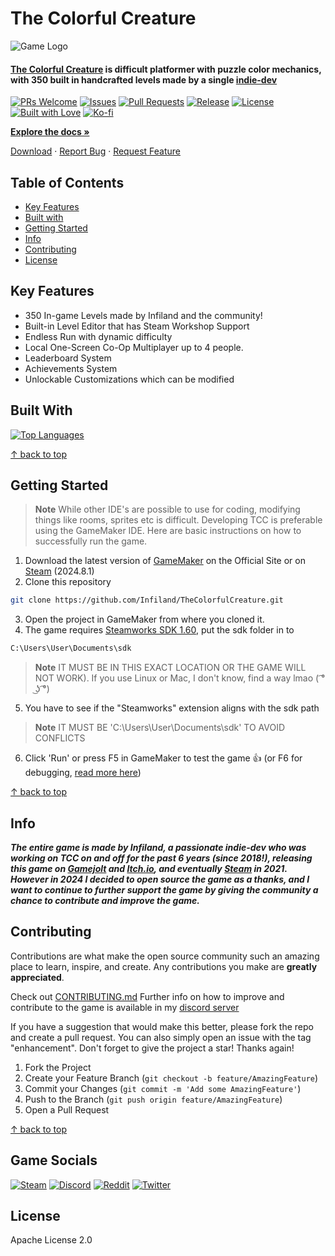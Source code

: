 # The Colorful Creature

![Game Logo](https://github.com/Sabeer-Junaid/TheColorfulCreature/assets/59570904/19ce2bb9-2dc6-420e-81e4-955dcda06642)

#### [The Colorful Creature](https://store.steampowered.com/app/1651680/The_Colorful_Creature/) is difficult platformer with puzzle color mechanics, with 350 built in handcrafted levels made by a single [indie-dev](https://www.youtube.com/@Infiland)

[![PRs Welcome](https://img.shields.io/badge/PRs-welcome-brightgreen.svg?style=for-the-badge)](http://makeapullrequest.com)
[![Issues](https://img.shields.io/github/issues/Infiland/TheColorfulCreature?style=for-the-badge)](https://github.com/Infiland/TheColorfulCreature)
[![Pull Requests](https://img.shields.io/github/issues-pr/Infiland/TheColorfulCreature?style=for-the-badge)](https://github.com/Infiland/TheColorfulCreature)
[![Release](https://img.shields.io/github/release/Infiland/TheColorfulCreature.svg?style=for-the-badge)](https://github.com/Infiland/TheColorfulCreature)
[![License](https://img.shields.io/github/license/Infiland/TheColorfulCreature?style=for-the-badge)](https://github.com/Infiland/TheColorfulCreature)
[![Built with Love](https://img.shields.io/badge/Built%20with%20❤️-Infiland-blue.svg?style=for-the-badge)](https://github.com/Infiland/TheColorfulCreature)
[![Ko-fi](https://img.shields.io/badge/Ko--fi-F16061?style=for-the-badge&logo=ko-fi&logoColor=white)](https://ko-fi.com/infiland)

[**Explore the docs »**](https://github.com/Infiland/TheColorfulCreature)

[Download](https://store.steampowered.com/app/1651680/The_Colorful_Creature/) · [Report Bug](https://github.com/Infiland/TheColorfulCreature/issues/new/choose) · [Request Feature](https://github.com/Infiland/TheColorfulCreature/issues/new/choose)

## Table of Contents

- [Key Features](#key-features)
- [Built with](#built-with)
- [Getting Started](#getting-started)
- [Info](#info)
- [Contributing](#contributing)
- [License](#license)

## Key Features

- 350 In-game Levels made by Infiland and the community!
- Built-in Level Editor that has Steam Workshop Support
- Endless Run with dynamic difficulty
- Local One-Screen Co-Op Multiplayer up to 4 people.
- Leaderboard System
- Achievements System
- Unlockable Customizations which can be modified

## Built With

[![Top Languages](https://github-readme-stats.vercel.app/api/top-langs/?username=Infiland&repo=TheColorfulCreature&layout=compact&theme=default)](https://github.com/Infiland/TheColorfulCreature)

[↑ back to top](#the-colorful-creature)

## Getting Started

> **Note**
> While other IDE's are possible to use for coding, modifying things like rooms, sprites etc is difficult. Developing TCC is preferable using the GameMaker IDE. Here are basic instructions on how to successfully run the game.

1. Download the latest version of [GameMaker](https://gamemaker.io/en/download) on the Official Site or on [Steam](https://store.steampowered.com/app/1670460/GameMaker/) (2024.8.1)
2. Clone this repository

```sh
git clone https://github.com/Infiland/TheColorfulCreature.git
```

3. Open the project in GameMaker from where you cloned it.
4. The game requires [Steamworks SDK 1.60](https://partner.steamgames.com/?goto=%2Fdownloads%2Flist), put the sdk folder in to

```bash
C:\Users\User\Documents\sdk
```

> **Note**
> IT MUST BE IN THIS EXACT LOCATION OR THE GAME WILL NOT WORK). If you use Linux or Mac, I don't know, find a way lmao ( ͡° ͜ʖ ͡°)

5. You have to see if the "Steamworks" extension aligns with the sdk path
> **Note**
> IT MUST BE 'C:\Users\User\Documents\sdk' TO AVOID CONFLICTS 

6. Click 'Run' or press F5 in GameMaker to test the game 👍 (or F6 for debugging, [read more here](https://gamemaker.io/en/tutorials/debugger))

[↑ back to top](#the-colorful-creature)

## Info

**_The entire game is made by Infiland, a passionate indie-dev who was working on TCC on and off for the past 6 years (since 2018!), releasing this game on [Gamejolt](https://gamejolt.com/games/TCC/369194) and [Itch.io](https://infiland.itch.io/the-colorful-creature), and eventually [Steam](https://store.steampowered.com/app/1651680/The_Colorful_Creature/) in 2021. However in 2024 I decided to open source the game as a thanks, and I want to continue to further support the game by giving the community a chance to contribute and improve the game._**

## Contributing

Contributions are what make the open source community such an amazing place to learn, inspire, and create. Any contributions you make are **greatly appreciated**.

Check out [CONTRIBUTING.md](https://github.com/Infiland/TheColorfulCreature/blob/main/CONTRIBUTING.md) Further info on how to improve and contribute to the game is available in my [discord server](https://discord.com/invite/SSz5THd)

If you have a suggestion that would make this better, please fork the repo and create a pull request. You can also simply open an issue with the tag "enhancement".
Don't forget to give the project a star! Thanks again!

1. Fork the Project
2. Create your Feature Branch (`git checkout -b feature/AmazingFeature`)
3. Commit your Changes (`git commit -m 'Add some AmazingFeature'`)
4. Push to the Branch (`git push origin feature/AmazingFeature`)
5. Open a Pull Request

[↑ back to top](#the-colorful-creature)

## Game Socials

[![Steam](https://img.shields.io/badge/Steam-011239?style=for-the-badge&logo=steam&logoColor=white)](https://discord.com/invite/SSz5THd)
[![Discord](https://img.shields.io/badge/Discord-5865F2?style=for-the-badge&logo=discord&logoColor=white)](https://discord.com/invite/SSz5THd)
[![Reddit](https://img.shields.io/badge/Reddit-FF4500?style=for-the-badge&logo=reddit&logoColor=white)](https://www.reddit.com/r/TCC_Game/)
[![Twitter](https://img.shields.io/badge/Twitter-1DA1F2?style=for-the-badge&logo=twitter&logoColor=white)](https://twitter.com/TCC_Game)

## License

Apache License 2.0